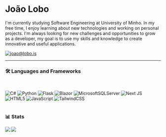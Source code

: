 # João Lobo
I'm currently studying Software Engineering at University of Minho. In my free time, I enjoy learning about new technologies and working on personal projects. I'm always looking for new challenges and opportunities to grow as a developer, my goal is to use my skills and knowledge to create innovative and useful applications.
</br>
<p align="left">
    <a href="mailto:joao@lobo.is">
       <img alt="joao@lobo.is" title="Send me a message" src="https://custom-icon-badges.demolab.com/badge/-CONTACT%20ME-red?style=for-the-badge&logo=mail&logoColor=white"/>
    </a>
</p>

---

### 🛠️ Languages and Frameworks
</br>

![C#](https://img.shields.io/badge/c%23-%23239120.svg?style=for-the-badge&logo=c-sharp&logoColor=white)
![Python](https://img.shields.io/badge/python-3670A0?style=for-the-badge&logo=python&logoColor=ffdd54)
![Flask](https://img.shields.io/badge/flask-%23000.svg?style=for-the-badge&logo=flask&logoColor=white)
![Blazor](https://img.shields.io/badge/blazor-%235C2D91.svg?style=for-the-badge&logo=blazor&logoColor=white)
![MicrosoftSQLServer](https://img.shields.io/badge/Microsoft%20SQL%20Sever-CC2927?style=for-the-badge&logo=microsoft%20sql%20server&logoColor=white)
![Next JS](https://img.shields.io/badge/Next-black?style=for-the-badge&logo=next.js&logoColor=white)
![HTML5](https://img.shields.io/badge/html5-%23E34F26.svg?style=for-the-badge&logo=html5&logoColor=white)
![JavaScript](https://img.shields.io/badge/javascript-%23323330.svg?style=for-the-badge&logo=javascript&logoColor=%23F7DF1E)
![TailwindCSS](https://img.shields.io/badge/tailwindcss-%2338B2AC.svg?style=for-the-badge&logo=tailwind-css&logoColor=white)

#

### 📊 Stats
<img align="left" src="https://github-readme-stats-ruby-one.vercel.app/api?username=joaodiaslobo&show_icons=true&theme=gruvbox&bg_color=00000000"/>
<img align="left" src="https://github-readme-stats-ruby-one.vercel.app/api/top-langs/?username=joaodiaslobo&show_icons=true&theme=gruvbox&bg_color=00000000"/>

